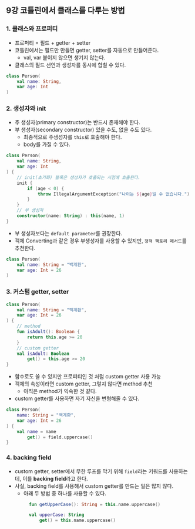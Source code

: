 ## 9강 코틀린에서 클래스를 다루는 방법
### 1. 클래스와 프로퍼티
- 프로퍼티 = 필드 + getter + setter
- 코틀린에서는 필드만 만들면 getter, setter를 자동으로 만들어준다.
  - val, var 붙이지 않으면 생기지 않는다.
- 클래스의 필드 선언과 생성자를 동시에 합칠 수 있다.
```kotlin
class Person(
    val name: String,
    var age: Int
)
```
### 2. 생성자와 init
- 주 생성자(primary constructor)는 반드시 존재해야 한다.
- 부 생성자(secondary constructor) 있을 수도, 없을 수도 있다.
  - 최종적으로 주생성자를 `this`로 호출해야 한다.
  - body를 가질 수 있다.
```kotlin
class Person(
    val name: String,
    var age: Int
) {
    // init(초기화) 블록은 생성자가 호출되는 시점에 호출된다.
    init {
        if (age < 0) {
            throw IllegalArgumentException("나이는 ${age}일 수 없습니다.")
        }
    }
    // 부 생성자
    constructor(name: String) : this(name, 1)
}
```
- 부 생성자보다는 `default parameter`를 권장한다.
- 객체 Converting과 같은 경우 부생성자를 사용할 수 있지만, `정적 팩토리 메서드`를 추천한다.
```kotlin
class Person(
    val name: String = "백계환",
    var age: Int = 26
)
```
### 3. 커스텀 getter, setter
```kotlin
class Person(
    val name: String = "백계환",
    var age: Int = 26
) {
    // method
    fun isAdult(): Boolean {
        return this.age >= 20
    }
    // custom getter
    val isAdult: Boolean
        get() = this.age >= 20
}
```
- 함수로도 쓸 수 있지만 프로퍼티인 것 처럼 custom getter 사용 가능
- 객체의 속성이라면 custom getter, 그렇지 않다면 method 추천
  - 아직은 method가 익숙한 것 같다.
- custom getter를 사용하면 자기 자신을 변형해줄 수 있다.
```kotlin
class Person(
    name: String = "백계환",
    var age: Int = 26
) {
    val name = name
        get() = field.uppercase()
}
```
### 4. backing field
- custom getter, setter에서 무한 루프를 막기 위해 `field`라는 키워드를 사용하는데, 이를 **backing field**라고 한다.
- 사실, backing field를 사용해서 custom getter를 만드는 일은 많지 않다.
  - 아래 두 방법 중 하나를 사용할 수 있다.
    ```kotlin
      fun getUpperCase(): String = this.name.uppercase()

      val upperCase: String
          get() = this.name.uppercase()
    ```
